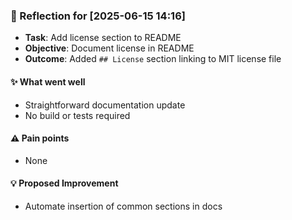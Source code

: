 ### :book: Reflection for [2025-06-15 14:16]
  - **Task**: Add license section to README
  - **Objective**: Document license in README
  - **Outcome**: Added `## License` section linking to MIT license file

#### :sparkles: What went well
  - Straightforward documentation update
  - No build or tests required

#### :warning: Pain points
  - None

#### :bulb: Proposed Improvement
  - Automate insertion of common sections in docs
